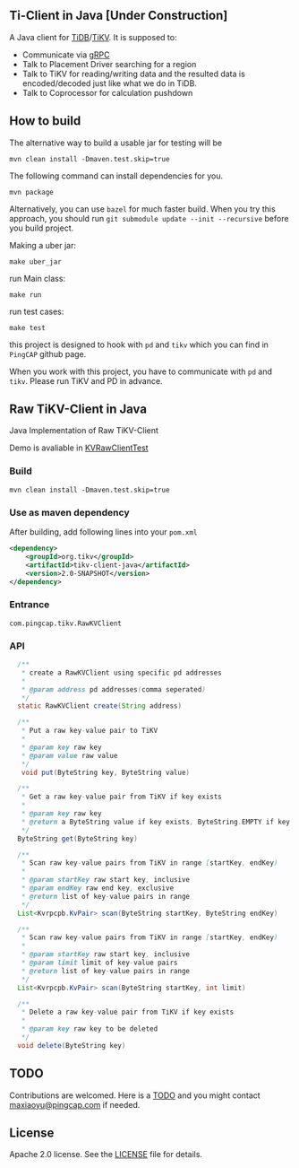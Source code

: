 ## Ti-Client in Java [Under Construction]

A Java client for [TiDB](https://github.com/pingcap/tidb)/[TiKV](https://github.com/tikv/tikv).
It is supposed to:
+ Communicate via [gRPC](http://www.grpc.io/)
+ Talk to Placement Driver searching for a region
+ Talk to TiKV for reading/writing data and the resulted data is encoded/decoded just like what we do in TiDB.
+ Talk to Coprocessor for calculation pushdown

## How to build

The alternative way to build a usable jar for testing will be
```
mvn clean install -Dmaven.test.skip=true
```

The following command can install dependencies for you.
```
mvn package
```

Alternatively, you can use `bazel` for much faster build. When you try this approach, you should run `git submodule update --init --recursive` before you build project.

Making a uber jar:
```
make uber_jar
```
run Main class:
```
make run
```

run test cases:
```
make test
```

this project is designed to hook with `pd` and `tikv` which you can find in `PingCAP` github page.

When you work with this project, you have to communicate with `pd` and `tikv`. Please run TiKV and PD in advance.

## Raw TiKV-Client in Java
Java Implementation of Raw TiKV-Client

Demo is avaliable in [KVRawClientTest](https://github.com/birdstorm/KVRawClientTest/)

### Build
```
mvn clean install -Dmaven.test.skip=true
```

### Use as maven dependency
After building, add following lines into your `pom.xml` 
```xml
<dependency>
    <groupId>org.tikv</groupId>
    <artifactId>tikv-client-java</artifactId>
    <version>2.0-SNAPSHOT</version>
</dependency>
```

### Entrance
`com.pingcap.tikv.RawKVClient`

### API

```java
  /**
   * create a RawKVClient using specific pd addresses
   *
   * @param address pd addresses(comma seperated)
   */
  static RawKVClient create(String address)
```

```java
  /**
   * Put a raw key-value pair to TiKV
   *
   * @param key raw key
   * @param value raw value
   */
   void put(ByteString key, ByteString value)
```

```java
  /**
   * Get a raw key-value pair from TiKV if key exists
   *
   * @param key raw key
   * @return a ByteString value if key exists, ByteString.EMPTY if key does not exist
   */
  ByteString get(ByteString key)
```

```java
  /**
   * Scan raw key-value pairs from TiKV in range [startKey, endKey)
   *
   * @param startKey raw start key, inclusive
   * @param endKey raw end key, exclusive
   * @return list of key-value pairs in range
   */
  List<Kvrpcpb.KvPair> scan(ByteString startKey, ByteString endKey)
```

```java
  /**
   * Scan raw key-value pairs from TiKV in range [startKey, endKey)
   *
   * @param startKey raw start key, inclusive
   * @param limit limit of key-value pairs
   * @return list of key-value pairs in range
   */
  List<Kvrpcpb.KvPair> scan(ByteString startKey, int limit)
```

```java
  /**
   * Delete a raw key-value pair from TiKV if key exists
   *
   * @param key raw key to be deleted
   */ 
  void delete(ByteString key) 
```


## TODO
Contributions are welcomed. Here is a [TODO](https://github.com/tikv/client-java/wiki/TODO-Lists) and you might contact maxiaoyu@pingcap.com if needed.

## License
Apache 2.0 license. See the [LICENSE](./LICENSE) file for details.
